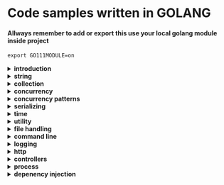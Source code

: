 # Code samples written in GOLANG

#### Allways remember to add or export this use your local golang module inside project
```
export GO111MODULE=on
```

<details>
    <summary><strong>introduction</strong></summary>

- [hello world](./introduction/hello_world.go)
- [Variables](./introduction/variables.go)
- [type conversions](./introduction/type_conversions.go)
- [types](./introduction/types.go)
- [flow controll](./introduction/flow_control.go)
- [functions](./introduction/functions.go)
- [variadic function](./introduction/variadic_functions.go)
- [recursion](./introduction/recursion.go)
- [defer](./introduction/defer.go)
- [panic and recover](./introduction/panic_and_recover.go)
- [closures](./introduction/colsures.go)
- [pointers](./introduction/pointers.go)
- [structs](./introduction/structs.go)
- [custom struct tag validations](./introduction/custom_struct_valiations.go)
- [struct embedding](./introduction/struct_embedding.go)
- [interfaces](./introduction/interfaces.go)
- [errors](./introduction/errors.go)
- [readers](./introduction/readers.go)
- [generics](./introduction/generics.go)
- [custom default parameter in function argument](./introduction/test_custom_default_parameters.go)

</details>

<details>
    <summary><strong>string</strong></summary>

- [string and runes](./strings/string_and_runes.go)
- [string builders](./strings/string_builder.go)
- [string functions](./strings/string_functions.go)
- [string formatting](./strings/string_formatting.go)
- [regular expression](./strings/regular_expressions.go)
- [text templates](./strings/text_templates.go)

</details>


<details>
    <summary><strong>collection</strong></summary>

- [arrays](./collections/arrays.go)
- [slices](./collections/slices.go)
- [map](./collections/map.go)
- [range](./collections/ranges.go)
- [sorting](./collections/sorting.go)
- [custom sorting](./collections/custom_sorting.go)
- [linked list](./collections/linked_lists.go)
- [ordered map](./collections/order_maps.go)

</details>


<details>
    <summary><strong>concurrency</strong></summary>

- [go routines](./concurrency/go_routines.go)
- [channels](./concurrency/channels.go)
- [channel buffering](./concurrency/channel_buffering.go)
- [Channel Synchronization](./concurrency/channel_synchronization.go)
- [Channel Directions](./concurrency/channel_directions.go)
- [select](./concurrency/selects.go)
- [timeouts](./concurrency/timeouts.go)
- [non-blocking channel operation](./concurrency/non_blocking_channel_operations.go)
- [closing channel](./concurrency/closing_channel.go)
- [range over channels](./concurrency/range_over_channels.go)
- [timers](./concurrency/timers.go)
- [tickers](./concurrency/tickers.go)
- [worker pool](./concurrency/worker_pools.go)
- [wait groups](./concurrency/wait_groups.go)
- [rate limitting](./concurrency/rate_limiting.go)
- [atomic counter](./concurrency/atomic_counters.go)
- [mutexes](./concurrency/mutexes.go)
- [stateful goroutines](./concurrency/stateful_goroutines.go)

</details>


<details>
    <summary><strong>concurrency patterns</strong></summary>

- [worker pool example 1](./concurrenypattern/custom_worker_pool_example_1.go)

</details>


<details>
    <summary><strong>serializing</strong></summary>

- [json serializer/deserializer](./serializing/json_example.go)
- [xml serializer/deserializer](./concurrency/stateful_goroutines.go)

</details>


<details>
    <summary><strong>time</strong></summary>

- [time](./time/time.go)
- [epoch](./time/epoch.go)
- [time formatting/parsing](./time/time_formatting.go)
</details>


<details>
    <summary><strong>utility</strong></summary>

- [random numbers](./utility/random_number_generator.go)
- [number parsing](./utility/number_parsing.go)
- [url parsing](./utility/url_parsing.go)
- [sha256 hashing](./utility/sha256.go)
- [base64 encoding/decoding](./utility/base64_encoding.go)
- [reflections](./utility/reflections.go)

</details>


<details>
    <summary><strong>file handling</strong></summary>

- [print file](./files/cat_file.go)
- [reading files](./files/reading_files.go)
- [writing files](./files/writing_files.go)
- [appending files](./files/appending_files.go)
- [line filters](./files/line_filters.go)
- [file paths](./files/file_paths.go)
- [directories](./files/directories.go)
- [temporary files and directories](./files/temporary_files_and_directories.go)
- [embed directive](./files/embed_directive.go)


</details>


<details>
    <summary><strong>command line</strong></summary>

- [command line arguments](./commandline/command_line_arguments.go)
- [command line flags](./commandline/command_line_flags.go)
- [command line sub commands](./commandline/command_line_subcommands.go)
- [environment variables](./commandline/environment_variables.go)

</details>


<details>
    <summary><strong>logging</strong></summary>

- [logging](./loggings/logging.go)
</details>


<details>
    <summary><strong>http</strong></summary>

- [http client](./http/http_client.go)
- [http server](./http/http_server.go)
- [http context](./http/context.go)
- [custom http writter](./http/custom_http_writter.go)
</details>


<details>
    <summary><strong>controllers</strong></summary>

- [http basic controller](./controllers/http_basic_controller.go)
- [http mux controller](./controllers/http_mux_controller.go)
- [gorilla mux controller](./controllers/gorilla_mux_controller.go)
</details>


<details>
    <summary><strong>process</strong></summary>

- [spawning process](./process/spawning_processes.go)
- [execing process](./process/execing_process.go)
- [signals](./process/signals.go)
- [exit](./process/exit.go)
</details>


<details>
    <summary><strong>depenency injection</strong></summary>

- [manual dependency injection](./di/manual_dependency_injection.go)
</details>
